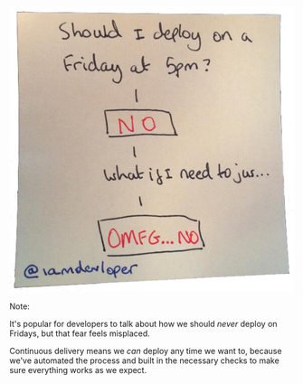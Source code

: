 <!-- .slide: data-background-color="#222" -->

![A handwritten flow-chart by @iamdevloper: Should I deploy on a Friday at 5pm? NO. What if I just&hellip; OMFG&hellip;NO!](resources/friday-deploy.png)

Note:

It's popular for developers to talk about how we should *never* deploy on Fridays, but that fear feels misplaced.

Continuous delivery means we _can_ deploy any time we want to, because we've automated the process and built in the necessary checks to make sure everything works as we expect.
